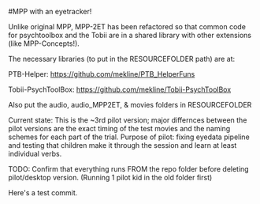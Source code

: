 #MPP with an eyetracker!

Unlike original MPP, MPP-2ET has been refactored so that common code for psychtoolbox and the Tobii are in a shared library with other extensions (like MPP-Concepts!). 

The necessary libraries (to put in the RESOURCEFOLDER path) are at:

PTB-Helper: https://github.com/mekline/PTB_HelperFuns

Tobii-PsychToolBox: https://github.com/mekline/Tobii-PsychToolBox

Also put the audio, audio_MPP2ET, & movies folders in RESOURCEFOLDER

Current state: This is the ~3rd pilot version; major differnces between the pilot versions are the exact timing of the test movies and the naming schemes for each part of the trial. Purpose of pilot: fixing eyedata pipeline and testing that children make it through the session and learn at least individual verbs.

TODO: Confirm that everything runs FROM the repo folder before deleting pilot/desktop version. (Running 1 pilot kid in the old folder first)


Here's a test commit. 

